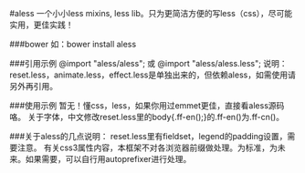#aless
    一个小小less mixins, less lib。只为更简洁方便的写less（css），尽可能实用，更佳实践！

###bower
    如：bower install aless

###引用示例
    @import "aless/aless";
    或 @import "aless/aless.less";
    说明：reset.less，animate.less，effect.less是单独出来的，但依赖aless，如需使用请另外再引用。

###使用示例
    暂无！懂css，less，如果你用过emmet更佳，直接看aless源码咯。
    关于字体，中文修改reset.less里的body{.ff-en();}的.ff-en()为.ff-cn()。

###关于aless的几点说明：
    reset.less里有fieldset，legend的padding设置，需要注意。
    有关css3属性内容，本框架不对各浏览器前缀做处理。为标准，为未来。如果需要，可以自行用autoprefixer进行处理。
